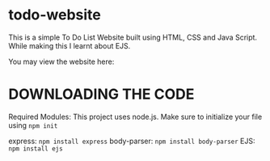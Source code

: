 # todo-website

This is a simple To Do List Website built using HTML, CSS and Java Script. While making this I learnt about EJS.

You may view the website here: 

# DOWNLOADING THE CODE
Required Modules: This project uses node.js. Make sure to initialize your file using `npm init`

express: `npm install express`
body-parser: `npm install body-parser`
EJS: `npm install ejs`
